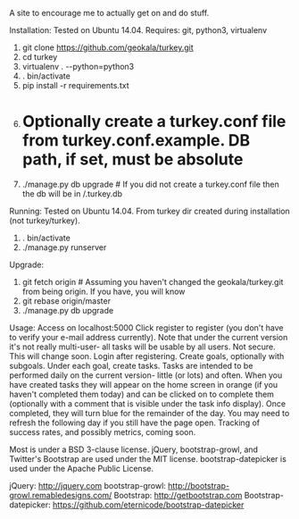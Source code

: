 A site to encourage me to actually get on and do stuff.

Installation:
Tested on Ubuntu 14.04.
Requires: git, python3, virtualenv
1. git clone https://github.com/geokala/turkey.git
2. cd turkey
3. virtualenv . --python=python3
4. . bin/activate
5. pip install -r requirements.txt
6. # Optionally create a turkey.conf file from turkey.conf.example. DB path, if set, must be absolute
7. ./manage.py db upgrade  # If you did not create a turkey.conf file then the db will be in <home dir>/.turkey.db

Running:
Tested on Ubuntu 14.04.
From turkey dir created during installation (not turkey/turkey).
1. . bin/activate
2. ./manage.py runserver

Upgrade:
1. git fetch origin  # Assuming you haven't changed the geokala/turkey.git from being origin. If you have, you will know
2. git rebase origin/master
3. ./manage.py db upgrade

Usage:
Access on localhost:5000
Click register to register (you don't have to verify your e-mail address currently). Note that under the current version it's not really multi-user- all tasks will be usable by all users. Not secure. This will change soon.
Login after registering.
Create goals, optionally with subgoals.
Under each goal, create tasks.
Tasks are intended to be performed daily on the current version- little (or lots) and often.
When you have created tasks they will appear on the home screen in orange (if you haven't completed them today) and can be clicked on to complete them (optionally with a comment that is visible under the task info display). Once completed, they will turn blue for the remainder of the day. You may need to refresh the following day if you still have the page open.
Tracking of success rates, and possibly metrics, coming soon.

Most is under a BSD 3-clause license.
jQuery, bootstrap-growl, and Twitter's Bootstrap are used under the MIT license.
bootstrap-datepicker is used under the Apache Public License.

jQuery: http://jquery.com
bootstrap-growl: http://bootstrap-growl.remabledesigns.com/
Bootstrap: http://getbootstrap.com
Bootstrap-datepicker: https://github.com/eternicode/bootstrap-datepicker
